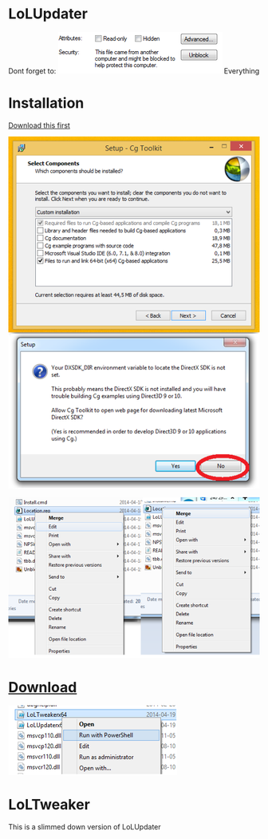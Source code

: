 LoLUpdater
==========
Dont forget to:
![alt text](Unblock.png)
Everything

Installation
============

[Download this first](http://developer.download.nvidia.com/cg/Cg_3.1/Cg-3.1_April2012_Setup.exe)


![alt text](CG.png)

![alt text](Location.png)

[Download](https://github.com/Loggan08/LoLUpdater/archive/master.zip)
==========

![alt text](Execute.png)

LoLTweaker
==========
This is a slimmed down version of LoLUpdater















